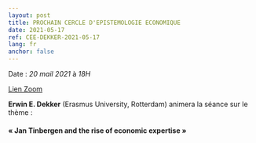 ```yaml
---
layout: post
title: PROCHAIN CERCLE D'EPISTEMOLOGIE ECONOMIQUE
date: 2021-05-17
ref: CEE-DEKKER-2021-05-17
lang: fr
anchor: false
---
```


<i class="fas fa-table"></i> Date : _20 mail 2021_ à _18H_

<i class="fas fa-video"></i> [Lien Zoom](https://zoom.univ-paris1.fr/j/95793007486?pwd=U1NQbzhBR2tsUWhkQ2Y0ai9SZk95QT09)

**Erwin E. Dekker** (Erasmus University, Rotterdam) animera la séance sur le thème :

#### « Jan Tinbergen and the rise of economic expertise »
